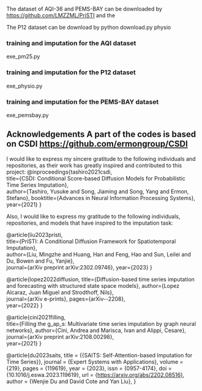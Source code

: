  
The dataset of AQI-36 and PEMS-BAY can be downloaded by https://github.com/LMZZML/PriSTI and the 

The P12 dataset can be download by python download.py physio


### training and imputation for the AQI dataset 
exe_pm25.py
### training and imputation for the P12 dataset  
exe_physio.py
### training and imputation for the PEMS-BAY dataset 
exe_pemsbay.py


## Acknowledgements  A part of the codes is based on CSDI https://github.com/ermongroup/CSDI
I would like to express my sincere gratitude to the following individuals and repositories, as their work has greatly inspired and contributed to this project:
@inproceedings{tashiro2021csdi,  
title={CSDI: Conditional Score-based Diffusion Models for Probabilistic Time Series Imputation},   
author={Tashiro, Yusuke and Song, Jiaming and Song, Yang and Ermon, Stefano}, 
booktitle={Advances in Neural Information Processing Systems},   
year={2021} }


Also, I would like to express my gratitude to the following individuals, repositories, and models that have inspired to the imputation task:

@article{liu2023pristi,  
title={PriSTI: A Conditional Diffusion Framework for Spatiotemporal Imputation},  
author={Liu, Mingzhe and Huang, Han and Feng, Hao and Sun, Leilei and Du, Bowen and Fu, Yanjie},   
journal={arXiv preprint arXiv:2302.09746}, 
year={2023} }

@article{lopez2022diffusion,
title={Diffusion-based time series imputation and forecasting with structured state space models}, 
author={Lopez Alcaraz, Juan Miguel and Strodthoff, Nils},  
journal={arXiv e-prints}, 
pages={arXiv--2208},  
year={2022} }

@article{cini2021filling,   
title={Filling the g\_ap\_s: Multivariate time series imputation by graph neural networks}, 
author={Cini, Andrea and Marisca, Ivan and Alippi, Cesare},  
journal={arXiv preprint arXiv:2108.00298},   
year={2021} }

@article{du2023saits, 
title = {{SAITS: Self-Attention-based Imputation for Time Series}}, 
journal = {Expert Systems with Applications}, 
volume = {219}, 
pages = {119619}, year = {2023}, issn = {0957-4174}, 
doi = {10.1016/j.eswa.2023.119619}, url = {https://arxiv.org/abs/2202.08516}, 
author = {Wenjie Du and David Cote and Yan Liu}, }
